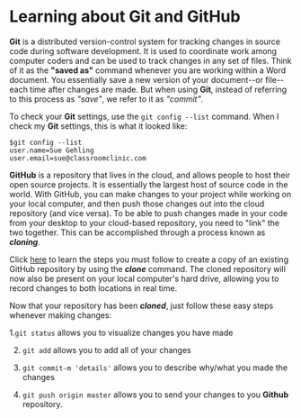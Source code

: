 # Learning about Git and GitHub #

**Git** is a distributed version-control system for tracking changes in source code during software development. It is used to coordinate work among computer coders and can be used to track changes in any set of files. Think of it as the **"saved as"** command whenever you are working within a Word document. You essentially save a new version of your document--or file--each time after changes are made. But when using **Git**, instead of referring to this process as *"save"*, we refer to it as *"commit"*. 

To check your **Git** settings, use the `git config --list` command.  When I check my **Git** settings, this is what it looked like:
```
$git config --list
user.name=Sue Gehling
user.email=sue@classroomclinic.com
```
**GitHub** is a repository that lives in the cloud, and allows people to host their open source projects. It is essentially the largest host of source code in the world. With GitHub, you can make changes to your project while working on your local computer, and then push those changes out into the cloud repository (and vice versa). To be able to push changes made in your code from your desktop to your cloud-based repository, you need to "link" the two together. This can be accomplished through a process known as ***cloning***. 

Click [here](https://www.howtogeek.com/451360/how-to-clone-a-github-repository/) to learn the steps you must follow to create a copy of an existing GitHub repository by using the ***clone*** command. The cloned repository will now also be present on your local computer's hard drive, allowing you to record changes to both locations in real time.


Now that your repository has been ***cloned***, just follow these easy steps whenever making changes:

1.`git status` allows you to visualize changes you have made

2. `git add` allows you to add all of your changes

3. `git commit-m 'details'` allows you to describe why/what you made the changes

4. `git push origin master` allows you to send your changes to you **Github** repository.

